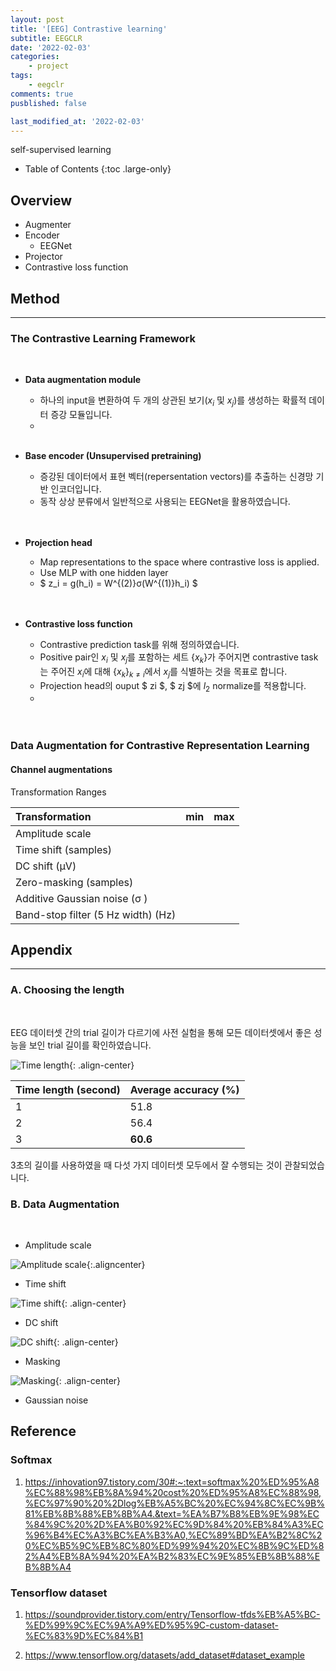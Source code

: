 ```yaml
---
layout: post
title: '[EEG] Contrastive learning'
subtitle: EEGCLR
date: '2022-02-03'
categories:
    - project
tags:
    - eegclr
comments: true
pusblished: false

last_modified_at: '2022-02-03'
---
```


self-supervised learning

- Table of Contents
{:toc .large-only}

## Overview

* Augmenter
* Encoder
    - EEGNet
* Projector
* Contrastive loss function

## Method

***

### The Contrastive Learning Framework
<br/>

* **Data augmentation module**
    - 하나의 input을 변환하여 두 개의 상관된 보기($x_i$ 및 $x_j$)를 생성하는 확률적 데이터 증강 모듈입니다.
    -   
    <br/>

* **Base encoder (Unsupervised pretraining)**
    - 증강된 데이터에서 표현 벡터(repersentation vectors)를 추출하는 신경망 기반 인코더입니다.
    - 동작 상상 분류에서 일반적으로 사용되는 EEGNet을 활용하였습니다.
    <br/>
    <br/>

* **Projection head**
    - Map representations to the space where contrastive loss is applied.
    - Use MLP with one hidden layer
    - $ z_i = g(h_i) = W^{(2)}σ(W^{(1)}h_i) $
    <br/>
    <br/>

* **Contrastive loss function**
    - Contrastive prediction task를 위해 정의하였습니다.
    - Positive pair인 $x_i$ 및 $x_j$를 포함하는 세트 {$x_k$}가 주어지면 contrastive task는 주어진 $x_i$에 대해 {$x_k$}$_{k≠i}$에서 $x_j$를 식별하는 것을 목표로 합니다.
    - Projection head의 ouput $ zi $, $ zj $에 $l_2$ normalize를 적용합니다.
    - 
    <br/>
    <br/>

### Data Augmentation for Contrastive Representation Learning

#### Channel augmentations
Transformation Ranges

| Transformation                    | min | max |
|:----------------------------------|:---:|:---:|
| Amplitude scale                   | 
| Time shift (samples)              | 
| DC shift (µV)                     | 
| Zero-masking (samples)            | 
| Additive Gaussian noise (σ )      | 
| Band-stop filter (5 Hz width) (Hz)| 



## Appendix

***

### A. Choosing the length
<br/>

EEG 데이터셋 간의 trial 길이가 다르기에 사전 실험을 통해 모든 데이터셋에서 좋은 성능을 보인 trial 길이를 확인하였습니다.

![Time length](https://github.com/HayoonSong/Images-for-Github-Pages/blob/main/project/2022-01-02-eegclr/TimeLength.png?raw=true){: .align-center}

| Time length (second)| Average accuracy (%) |
|:--------------------|----------------------|
| 1                   |         51.8         |  
| 2                   |         56.4         |
| 3                   |       **60.6**       |   

3초의 길이를 사용하였을 때 다섯 가지 데이터셋 모두에서 잘 수행되는 것이 관찰되었습니다.  

### B. Data Augmentation
<br/>

* Amplitude scale

![Amplitude scale](https://github.com/HayoonSong/Images-for-Github-Pages/blob/main/project/2022-01-02-eegclr/amplitude_scale.png?raw=true){:.aligncenter}

* Time shift

![Time shift](https://github.com/HayoonSong/Images-for-Github-Pages/blob/main/project/2022-01-02-eegclr/time_shift.png?raw=true){: .align-center}

* DC shift

![DC shift](https://github.com/HayoonSong/Images-for-Github-Pages/blob/main/project/2022-01-02-eegclr/dc_shift.png?raw=true){: .align-center}

* Masking

![Masking](https://github.com/HayoonSong/Images-for-Github-Pages/blob/main/project/2022-01-02-eegclr/gaussian_noise.png?raw=true){: .align-center}

* Gaussian noise

## Reference
### Softmax
1. https://inhovation97.tistory.com/30#:~:text=softmax%20%ED%95%A8%EC%88%98%EB%8A%94%20cost%20%ED%95%A8%EC%88%98,%EC%97%90%20%2Dlog%EB%A5%BC%20%EC%94%8C%EC%9B%81%EB%8B%88%EB%8B%A4.&text=%EA%B7%B8%EB%9E%98%EC%84%9C%20%2D%EA%B0%92%EC%9D%84%20%EB%84%A3%EC%96%B4%EC%A3%BC%EA%B3%A0,%EC%89%BD%EA%B2%8C%20%EC%B5%9C%EB%8C%80%ED%99%94%20%EC%8B%9C%ED%82%A4%EB%8A%94%20%EA%B2%83%EC%9E%85%EB%8B%88%EB%8B%A4

### Tensorflow dataset
1. https://soundprovider.tistory.com/entry/Tensorflow-tfds%EB%A5%BC-%ED%99%9C%EC%9A%A9%ED%95%9C-custom-dataset-%EC%83%9D%EC%84%B1 

2. https://www.tensorflow.org/datasets/add_dataset#dataset_example